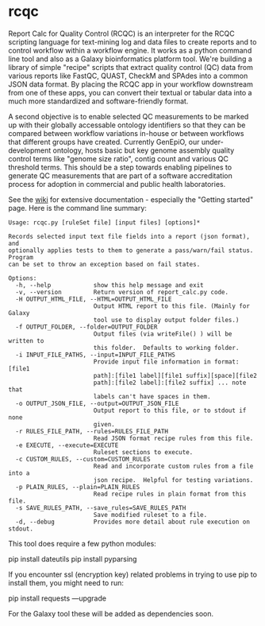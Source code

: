 # rcqc
Report Calc for Quality Control (RCQC) is an interpreter for the RCQC scripting language for text-mining log and data files to create reports and to control workflow within a workflow engine.  It works as a python command line tool and also as a Galaxy bioinformatics platform tool.  We're building a library of simple "recipe" scripts that extract quality control (QC) data from various reports like FastQC, QUAST, CheckM and SPAdes into a common JSON data format.  By placing the RCQC app in your workflow downstream from one of these apps, you can convert their textual or tabular data into a much more standardized and software-friendly format.

A second objective is to enable selected QC measurements to be marked up with their globally accessable ontology identifiers so that they can be compared between workflow variations in-house or between workflows that different groups have created.  Currently GenEpiO, our under-development ontology, hosts basic but key genome assembly quality control terms like "genome size ratio", contig count and various QC threshold terms.  This should be a step towards enabling pipelines to generate QC measurements that are part of a software accreditation process for adoption in commercial and public health laboratories.

See the [wiki](https://github.com/Public-Health-Bioinformatics/rcqc/wiki) for extensive documentation - especially the "Getting started" page.  Here is the command line summary:

```
Usage: rcqc.py [ruleSet file] [input files] [options]*

Records selected input text file fields into a report (json format), and
optionally applies tests to them to generate a pass/warn/fail status. Program
can be set to throw an exception based on fail states.

Options:
  -h, --help            show this help message and exit
  -v, --version         Return version of report_calc.py code.
  -H OUTPUT_HTML_FILE, --HTML=OUTPUT_HTML_FILE
                        Output HTML report to this file. (Mainly for Galaxy
                        tool use to display output folder files.)
  -f OUTPUT_FOLDER, --folder=OUTPUT_FOLDER
                        Output files (via writeFile() ) will be written to
                        this folder.  Defaults to working folder.
  -i INPUT_FILE_PATHS, --input=INPUT_FILE_PATHS
                        Provide input file information in format: [file1
                        path]:[file1 label][file1 suffix][space][file2
                        path]:[file2 label]:[file2 suffix] ... note that
                        labels can't have spaces in them.
  -o OUTPUT_JSON_FILE, --output=OUTPUT_JSON_FILE
                        Output report to this file, or to stdout if none
                        given.
  -r RULES_FILE_PATH, --rules=RULES_FILE_PATH
                        Read JSON format recipe rules from this file.
  -e EXECUTE, --execute=EXECUTE
                        Ruleset sections to execute.
  -c CUSTOM_RULES, --custom=CUSTOM_RULES
                        Read and incorporate custom rules from a file into a
                        json recipe.  Helpful for testing variations.
  -p PLAIN_RULES, --plain=PLAIN_RULES
                        Read recipe rules in plain format from this file.
  -s SAVE_RULES_PATH, --save_rules=SAVE_RULES_PATH
                        Save modified ruleset to a file.
  -d, --debug           Provides more detail about rule execution on stdout.
  ```

This tool does require a few python modules:

pip install dateutils
pip install pyparsing

If you encounter ssl (encryption key) related problems in trying to use pip to install them, you might need to run:

pip install requests —upgrade

For the Galaxy tool these will be added as dependencies soon.